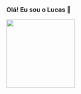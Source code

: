 ### Olá! Eu sou o Lucas 🐍

<div>
  <a href="https://beacons.ai/LucasGuilherm">
  <img height="180em" src="https://github-readme-stats.vercel.app/api?username=LucasGuilherm&show_icons=true&theme=dracula&include_all_commits=true&count_private=true"/>
</div>

